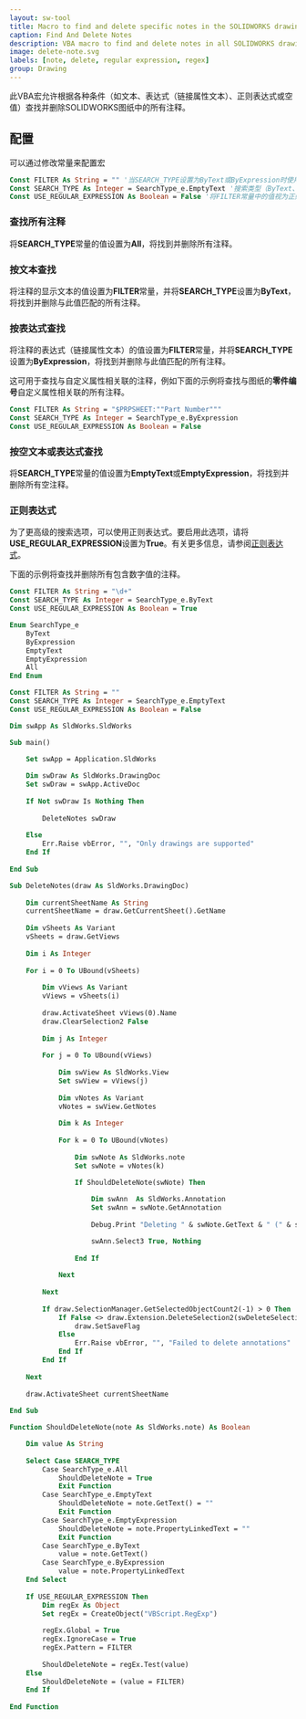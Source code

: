 ```yaml
---
layout: sw-tool
title: Macro to find and delete specific notes in the SOLIDWORKS drawing
caption: Find And Delete Notes
description: VBA macro to find and delete notes in all SOLIDWORKS drawing sheets based on the text, regular expressions or empty values
image: delete-note.svg
labels: [note, delete, regular expression, regex]
group: Drawing
---
```

此VBA宏允许根据各种条件（如文本、表达式（链接属性文本）、正则表达式或空值）查找并删除SOLIDWORKS图纸中的所有注释。

## 配置

可以通过修改常量来配置宏

~~~ vb
Const FILTER As String = "" '当SEARCH_TYPE设置为ByText或ByExpression时使用的过滤器
Const SEARCH_TYPE As Integer = SearchType_e.EmptyText '搜索类型（ByText、ByExpression、EmptyText、EmptyExpression、All）
Const USE_REGULAR_EXPRESSION As Boolean = False '将FILTER常量中的值视为正则表达式时设置为True
~~~

### 查找所有注释

将**SEARCH_TYPE**常量的值设置为**All**，将找到并删除所有注释。

### 按文本查找

将注释的显示文本的值设置为**FILTER**常量，并将**SEARCH_TYPE**设置为**ByText**，将找到并删除与此值匹配的所有注释。

### 按表达式查找

将注释的表达式（链接属性文本）的值设置为**FILTER**常量，并将**SEARCH_TYPE**设置为**ByExpression**，将找到并删除与此值匹配的所有注释。

这可用于查找与自定义属性相关联的注释，例如下面的示例将查找与图纸的**零件编号**自定义属性相关联的所有注释。

~~~ vb
Const FILTER As String = "$PRPSHEET:""Part Number"""
Const SEARCH_TYPE As Integer = SearchType_e.ByExpression
Const USE_REGULAR_EXPRESSION As Boolean = False
~~~

### 按空文本或表达式查找

将**SEARCH_TYPE**常量的值设置为**EmptyText**或**EmptyExpression**，将找到并删除所有空注释。

### 正则表达式

为了更高级的搜索选项，可以使用正则表达式。要启用此选项，请将**USE_REGULAR_EXPRESSION**设置为**True**。有关更多信息，请参阅[正则表达式](https://docs.microsoft.com/zh-cn/dotnet/standard/base-types/the-regular-expression-object-model)。

下面的示例将查找并删除所有包含数字值的注释。

~~~ vb
Const FILTER As String = "\d+"
Const SEARCH_TYPE As Integer = SearchType_e.ByText
Const USE_REGULAR_EXPRESSION As Boolean = True
~~~

~~~ vb
Enum SearchType_e
    ByText
    ByExpression
    EmptyText
    EmptyExpression
    All
End Enum

Const FILTER As String = ""
Const SEARCH_TYPE As Integer = SearchType_e.EmptyText
Const USE_REGULAR_EXPRESSION As Boolean = False

Dim swApp As SldWorks.SldWorks

Sub main()

    Set swApp = Application.SldWorks
    
    Dim swDraw As SldWorks.DrawingDoc
    Set swDraw = swApp.ActiveDoc
    
    If Not swDraw Is Nothing Then
           
        DeleteNotes swDraw
        
    Else
        Err.Raise vbError, "", "Only drawings are supported"
    End If
    
End Sub

Sub DeleteNotes(draw As SldWorks.DrawingDoc)
    
    Dim currentSheetName As String
    currentSheetName = draw.GetCurrentSheet().GetName
    
    Dim vSheets As Variant
    vSheets = draw.GetViews
    
    Dim i As Integer
        
    For i = 0 To UBound(vSheets)
        
        Dim vViews As Variant
        vViews = vSheets(i)
        
        draw.ActivateSheet vViews(0).Name
        draw.ClearSelection2 False
        
        Dim j As Integer
        
        For j = 0 To UBound(vViews)
                
            Dim swView As SldWorks.View
            Set swView = vViews(j)
            
            Dim vNotes As Variant
            vNotes = swView.GetNotes
            
            Dim k As Integer
            
            For k = 0 To UBound(vNotes)
                
                Dim swNote As SldWorks.note
                Set swNote = vNotes(k)
                
                If ShouldDeleteNote(swNote) Then

                    Dim swAnn  As SldWorks.Annotation
                    Set swAnn = swNote.GetAnnotation
                    
                    Debug.Print "Deleting " & swNote.GetText & " (" & swNote.PropertyLinkedText & ")"

                    swAnn.Select3 True, Nothing
                    
                End If
                
            Next
            
        Next
        
        If draw.SelectionManager.GetSelectedObjectCount2(-1) > 0 Then
            If False <> draw.Extension.DeleteSelection2(swDeleteSelectionOptions_e.swDelete_Absorbed) Then
                draw.SetSaveFlag
            Else
                Err.Raise vbError, "", "Failed to delete annotations"
            End If
        End If
        
    Next
    
    draw.ActivateSheet currentSheetName
    
End Sub

Function ShouldDeleteNote(note As SldWorks.note) As Boolean

    Dim value As String
    
    Select Case SEARCH_TYPE
        Case SearchType_e.All
            ShouldDeleteNote = True
            Exit Function
        Case SearchType_e.EmptyText
            ShouldDeleteNote = note.GetText() = ""
            Exit Function
        Case SearchType_e.EmptyExpression
            ShouldDeleteNote = note.PropertyLinkedText = ""
            Exit Function
        Case SearchType_e.ByText
            value = note.GetText()
        Case SearchType_e.ByExpression
            value = note.PropertyLinkedText
    End Select
        
    If USE_REGULAR_EXPRESSION Then
        Dim regEx As Object
        Set regEx = CreateObject("VBScript.RegExp")
        
        regEx.Global = True
        regEx.IgnoreCase = True
        regEx.Pattern = FILTER
        
        ShouldDeleteNote = regEx.Test(value)
    Else
        ShouldDeleteNote = (value = FILTER)
    End If
    
End Function
~~~

